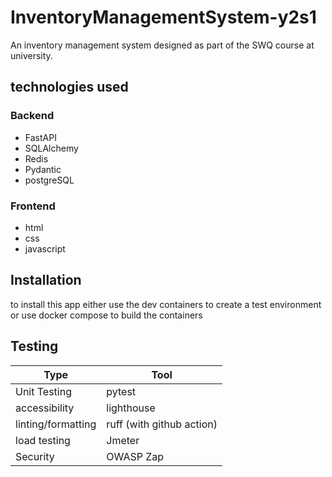# InventoryManagementSystem-y2s1

An inventory management system designed as part of the SWQ course at university.

## technologies used

### Backend

- FastAPI
- SQLAlchemy
- Redis
- Pydantic
- postgreSQL

### Frontend

- html
- css
- javascript

## Installation

to install this app either use the dev containers to create a test environment or use docker compose to build the containers

## Testing

| Type               | Tool                      |
| ------------------ | ------------------------- |
| Unit Testing       | pytest                    |
| accessibility      | lighthouse                |
| linting/formatting | ruff (with github action) |
| load testing       | Jmeter                    |
| Security           | OWASP Zap                 |
